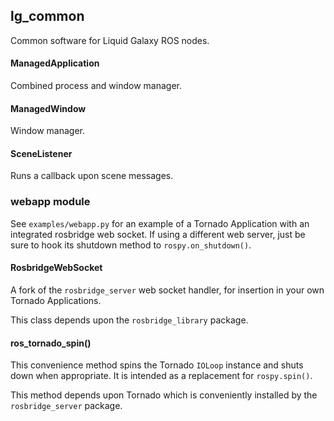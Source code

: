 lg\_common
----------

Common software for Liquid Galaxy ROS nodes.

#### ManagedApplication

Combined process and window manager.

#### ManagedWindow

Window manager.

#### SceneListener

Runs a callback upon scene messages.

### webapp module

See `examples/webapp.py` for an example of a Tornado Application with an integrated rosbridge web socket. If using a different web server, just be sure to hook its shutdown method to `rospy.on_shutdown()`.

#### RosbridgeWebSocket

A fork of the `rosbridge_server` web socket handler, for insertion in your own Tornado Applications.

This class depends upon the `rosbridge_library` package.

#### ros\_tornado\_spin()

This convenience method spins the Tornado `IOLoop` instance and shuts down when appropriate. It is intended as a replacement for `rospy.spin()`.

This method depends upon Tornado which is conveniently installed by the `rosbridge_server` package.
